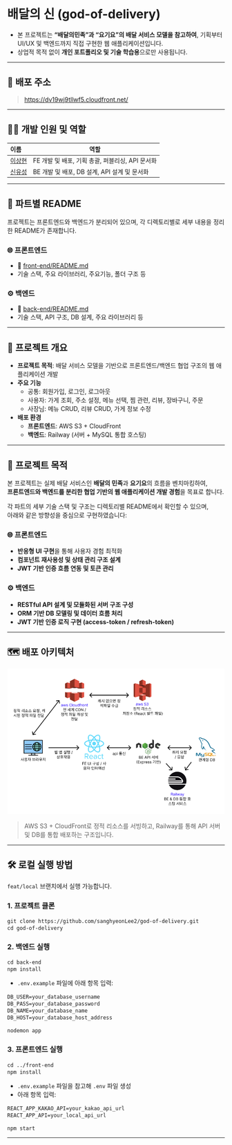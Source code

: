 # 배달의 신 (god-of-delivery)

- 본 프로젝트는 **“배달의민족”과 “요기요”의 배달 서비스 모델을 참고하여**, 기획부터 UI/UX 및 백엔드까지 직접 구현한 웹 애플리케이션입니다.
- 상업적 목적 없이 **개인 포트폴리오 및 기술 학습용**으로만 사용됩니다.

---

## 🚀 배포 주소

> https://dv19wj9tllwf5.cloudfront.net/
---

## 👨‍💻 개발 인원 및 역할

| 이름                                      | 역할                               |
|:----------------------------------------|----------------------------------|
| [이상현](https://github.com/sanghyeonLee2) | FE 개발 및 배포, 기획 총괄, 퍼블리싱, API 문서화 |
| [신유성](https://github.com/Justbeanpole)  | BE 개발 및 배포, DB 설계, API 설계 및 문서화  |

---

## 📂 파트별 README

프로젝트는 프론트엔드와 백엔드가 분리되어 있으며, 각 디렉토리별로 세부 내용을 정리한 README가 존재합니다.

### 🌐 프론트엔드

- 🔗 [front-end/README.md](https://github.com/sanghyeonLee2/god-of-delivery/blob/main/front-end/README.md)
- 기술 스택, 주요 라이브러리, 주요기능, 폴더 구조 등

### ⚙️ 백엔드

- 🔗 [back-end/README.md](https://github.com/sanghyeonLee2/god-of-delivery/blob/main/back-end/README.md)
- 기술 스택, API 구조, DB 설계, 주요 라이브러리 등

---

## 🧭 프로젝트 개요

- **프로젝트 목적**: 배달 서비스 모델을 기반으로 프론트엔드/백엔드 협업 구조의 웹 애플리케이션 개발
- **주요 기능**
    - 공통: 회원가입, 로그인, 로그아웃
    - 사용자: 가게 조회, 주소 설정, 메뉴 선택, 찜 관련, 리뷰, 장바구니, 주문
    - 사장님: 메뉴 CRUD, 리뷰 CRUD, 가게 정보 수정
- **배포 환경**
    - **프론트엔드**: AWS S3 + CloudFront
    - **백엔드**: Railway (서버 + MySQL 통합 호스팅)

---

## 🎯 프로젝트 목적

본 프로젝트는 실제 배달 서비스인 **배달의 민족**과 **요기요**의 흐름을 벤치마킹하여,  
**프론트엔드와 백엔드를 분리한 협업 기반의 웹 애플리케이션 개발 경험**을 목표로 합니다.

각 파트의 세부 기술 스택 및 구조는 디렉토리별 README에서 확인할 수 있으며,  
아래와 같은 방향성을 중심으로 구현하였습니다:

### 🌐 프론트엔드

- **반응형 UI 구현**을 통해 사용자 경험 최적화
- **컴포넌트 재사용성 및 상태 관리 구조 설계**
- **JWT 기반 인증 흐름 연동 및 토큰 관리**

### ⚙️ 백엔드

- **RESTful API 설계 및 모듈화된 서버 구조 구성**
- **ORM 기반 DB 모델링 및 데이터 흐름 처리**
- **JWT 기반 인증 로직 구현 (access-token / refresh-token)**

---

## 🗺️ 배포 아키텍처

![배포 아키텍처](assets/architecture.png)
> AWS S3 + CloudFront로 정적 리소스를 서빙하고, Railway를 통해 API 서버 및 DB를 통합 배포하는 구조입니다.
---

## 🛠️ 로컬 실행 방법

`feat/local` 브랜치에서 실행 가능합니다.

### 1. 프로젝트 클론

```
git clone https://github.com/sanghyeonLee2/god-of-delivery.git
cd god-of-delivery
```

### 2. 백엔드 실행

```
cd back-end
npm install
```

- `.env.example` 파일에 아래 항목 입력:

```
DB_USER=your_database_username
DB_PASS=your_database_password
DB_NAME=your_database_name
DB_HOST=your_database_host_address
```

```
nodemon app
```

### 3. 프론트엔드 실행

```
cd ../front-end
npm install
```

- `.env.example` 파일을 참고해 `.env` 파일 생성
- 아래 항목 입력:

```
REACT_APP_KAKAO_API=your_kakao_api_url
REACT_APP_API=your_local_api_url
```

```
npm start
```

---
